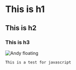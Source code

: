 # This is h1
## This is h2
### This is h3
![Andy floating](https://media.giphy.com/media/WpIjh42KPontoNSF0J/giphy.gif)
```
This is a test for javascript
```
